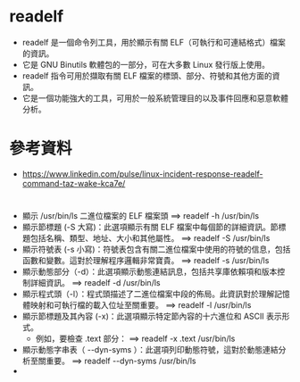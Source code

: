 
# readelf
- readelf 是一個命令列工具，用於顯示有關 ELF（可執行和可連結格式）檔案的資訊。
- 它是 GNU Binutils 軟體包的一部分，可在大多數 Linux 發行版上使用。
- readelf 指令可用於擷取有關 ELF 檔案的標頭、部分、符號和其他方面的資訊。
- 它是一個功能強大的工具，可用於一般系統管理目的以及事件回應和惡意軟體分析。

# 參考資料
- https://www.linkedin.com/pulse/linux-incident-response-readelf-command-taz-wake-kca7e/

#
- 顯示 /usr/bin/ls 二進位檔案的 ELF 檔案頭 ==> readelf -h /usr/bin/ls
- 顯示節標題 (-S 大寫)：此選項顯示有關 ELF 檔案中每個節的詳細資訊。節標題包括名稱、類型、地址、大小和其他屬性。 ==> readelf -S /usr/bin/ls
- 顯示符號表 (-s 小寫)：符號表包含有關二進位檔案中使用的符號的信息，包括函數和變數。這對於理解程序邏輯非常寶貴。 ==> readelf -s /usr/bin/ls
- 顯示動態部分（-d）：此選項顯示動態連結訊息，包括共享庫依賴項和版本控制詳細資訊。 ==> readelf -d /usr/bin/ls
- 顯示程式頭（-l）：程式頭描述了二進位檔案中段的佈局。此資訊對於理解記憶體映射和可執行檔的載入位址至關重要。 ==>  readelf -l /usr/bin/ls
- 顯示節標題及其內容 (-x)：此選項顯示特定節內容的十六進位和 ASCII 表示形式。
  - 例如，要檢查 .text 部分： ==>    readelf -x .text /usr/bin/ls
- 顯示動態字串表（ --dyn-syms ）：此選項列印動態符號，這對於動態連結分析至關重要。  ==>  readelf --dyn-syms /usr/bin/ls
- 
